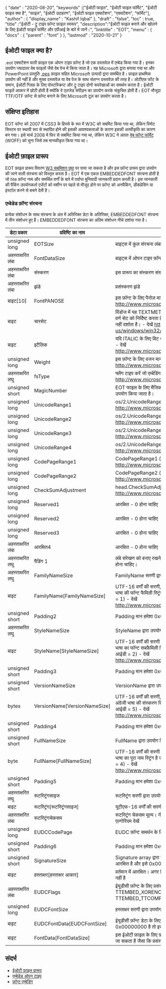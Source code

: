 {
  "date" : "2020-08-20",
  "keywords" :["ईओटी फाइल", "ईओटी फाइल फॉर्मेट", "ईओटी फाइल क्या है", "फाइल", "ईओटी उदाहरण", "ईओटी फाइल एक्सटेंशन", "एक्सटेंशन", "फॉर्मेट"],
  "author" : {
    "display_name" : "Kashif Iqbal"
},
  "draft" : "false",
  "toc" : true,
  "title" :"ईओटी - ट्रू टाइप फ़ॉन्ट फ़ाइल स्वरूप",
  "description":"ईओटी फाइल बनाने और खोलने के लिए ईओटी फाइल फॉर्मेट और एपीआई के बारे में जानें।",
  "linktitle" : "EOT",
  "menu" : {
    "docs" : {
      "parent" : "font"
}
},
  "lastmod" : "2020-10-21"
}

## ईओटी फाइल क्या है?

.eot एक्सटेंशन वाली फ़ाइल एक ओपन टाइप फ़ॉन्ट है जो एक दस्तावेज़ में एम्बेड किया गया है। इनका उपयोग ज्यादातर वेब फाइलों जैसे वेब पेज में किया जाता है। यह Microsoft द्वारा बनाया गया था और PowerPoint प्रस्तुति [.pps](/hi/presentation/pps) फ़ाइल सहित Microsoft उत्पादों द्वारा समर्थित है। फ़ाइल प्राथमिक उपयोग की नहीं है और मुख्य दस्तावेज़ या वेब पेज के साथ संलग्न दस्तावेज़ की तरह है। ओटीएफ फोंट के समान, ईओटी ग्लिफ़ के लिए पोस्टस्क्रिप्ट और ट्रू टाइप दोनों रूपरेखाओं का समर्थन करता है। ईओटी फाइलें आकार में छोटी होती हैं क्योंकि वे एलजेड संपीड़न का उपयोग करके संकुचित होती हैं। EOT मौजूदा TTF/OTF फ़ॉन्ट से फ़ॉन्ट बनाने के लिए Microsoft टूल का उपयोग करता है।

## संक्षिप्त इतिहास

EOT फॉन्ट को 2007 में CSS3 के हिस्से के रूप में W3C को सबमिट किया गया था, लेकिन रिमोट सिस्टम पर स्थायी रूप से स्थापित होने की इसकी आवश्यकताओं के कारण इसकी अस्वीकृति का कारण बन गया। इसे मार्च 2008 में फिर से सबमिट किया गया था, लेकिन W3C ने अंततः [वेब फॉन्ट फॉर्मेट](/hi/font/woff/) (WOFF) को चुना जिसे तब मानकीकृत किया गया था।

## ईओटी फ़ाइल प्रारूप

EOT फ़ाइल प्रारूप विवरण [W3 सबमिशन पृष्ठ](https://www.w3.org/Submission/EOT/#FileFormat) पर पाया जा सकता है और इस फ़ॉन्ट प्रारूप द्वारा उपयोग की जाने वाली संरचना को विस्तृत करता है। EOT में एक एकल EMBEDDEDFONT संरचना होती है जो hte फ़ॉन्ट नाम और समर्थित वर्णों के बारे में पर्याप्त बुनियादी जानकारी प्रदान करती है। इस जानकारी की पैकिंग उपयोगकर्ता एजेंटों को मशीन पर पहले से मौजूद होने पर फ़ॉन्ट को अनपैकिंग, डीकंप्रेसिंग या इंस्टॉल करने से बचने देती है।

### एम्बेडेड फ़ॉन्ट संरचना
प्रत्येक संशोधन के साथ संरचना के अंत में अतिरिक्त डेटा के अतिरिक्त, EMBEDDEDFONT संरचना में तीन संशोधन हुए हैं। EMBEDDEDFONT संरचना का अंतिम संशोधन नीचे दर्शाया गया है।

|डेटा प्रकार|प्रविष्टि का नाम|विवरण|
---|---|---|
|unsigned long|EOTSize|बाइट्स में कुल संरचना लंबाई (स्ट्रिंग और फ़ॉन्ट डेटा सहित)|
|अहस्ताक्षरित लंबा|FontDataSize|बाइट्स में ओपन टाइप फ़ॉन्ट (FontData) की लंबाई|
|अहस्ताक्षरित लंबा|संस्करण|इस प्रारूप का संस्करण संख्या - 0x00020002|
|अहस्ताक्षरित लंबा|झंडे|प्रसंस्करण झंडे|
|बाइट[10]|FontPANOSE|इस फ़ॉन्ट के लिए पैनोज़ मान - देखें http://www.microsoft.com/typography/otspec/os2.htm#pan|
|बाइट|चारसेट|विंडोज में यह TEXTMETRIC.tmCharSet से लिया गया है। यह मान फ़ॉन्ट के वर्ण सेट को निर्दिष्ट करता है। DEFAULT_CHARSET (0x01) कोई वरीयता नहीं दर्शाता है। - देखें https://learn.microsoft.com/en-us/windows/win32/api/wingdi/ns-wingdi-textmetrica|
|बाइट|इटैलिक|यदि ITALIC के लिए बिट OS/2.fsSelection में सेट है, तो मान 0x01 होगा - देखें http://www.microsoft.com/typography/otspec/os2.htm#fss|
|unsigned long|Weight|इस फ़ॉन्ट के लिए वजन मान - देखें http://www.microsoft.com/typography/otspec/os2.htm#wtc|
|अहस्ताक्षरित लघु|fsType|फ्लैग टाइप करें जो एम्बेडिंग अनुमतियों के बारे में जानकारी प्रदान करते हैं - देखें http://www.microsoft.com/typography/otspec/os2.htm#fst|
|unsigned short|MagicNumber|EOT फाइल के लिए मैजिक नंबर - 0x504C। डेटा भ्रष्टाचार की जांच के लिए उपयोग किया जाता है।|
|unsigned long|UnicodeRange1|os/2.UnicodeRange1 (बिट्स 0-31) - देखें http://www.microsoft.com/typography/otspec/os2.htm#ur|
|unsigned long|UnicodeRange2|os/2.UnicodeRange2 (बिट्स 32-63) - देखें http://www.microsoft.com/typography/otspec/os2.htm#ur|
|unsigned long|UnicodeRange3|os/2.UnicodeRange3 (बिट्स 64-95) - देखें http://www.microsoft.com/typography/otspec/os2.htm#ur|
|unsigned long|UnicodeRange4|os/2.UnicodeRange4 (बिट्स 96-127) - देखें http://www.microsoft.com/typography/otspec/os2.htm#ur|
|unsigned long|CodePageRange1|CodePageRange1 (बिट्स 0-31) - देखें http://www.microsoft.com/typography/otspec/os2.htm#cpr|
|unsigned long|CodePageRange2|CodePageRange2 (बिट्स 32-63) - देखें http://www.microsoft.com/typography/otspec/os2.htm#cpr|
|unsigned long|CheckSumAdjustment|head.CheckSumAdjustment - देखें http://www.microsoft.com/typography/otspec/head.htm|
|unsigned long|Reserved1|आरक्षित - 0 होना चाहिए|
|unsigned long|Reserved2|आरक्षित - 0 होना चाहिए|
|unsigned long|Reserved3|आरक्षित - 0 होना चाहिए|
|अहस्ताक्षरित लंबा|आरक्षित4|आरक्षित - 0 होना चाहिए|
| अहस्ताक्षरित लघु | पैडिंग 1 | लंबे संरेखण को बनाए रखने के लिए पैडिंग। पैडिंग मान हमेशा 0x0000 पर सेट होना चाहिए।|
|अहस्ताक्षरित लघु|FamilyNameSize|FamilyName सरणी द्वारा उपयोग किए जाने वाले बाइट्स की संख्या|
|बाइट|FamilyName[FamilyNameSize]|UTF-16 वर्णों की सरणी, FamilyNameSize बाइट्स की लंबाई। यह अंग्रेजी भाषा की फॉन्ट फैमिली स्ट्रिंग है जो फॉन्ट की नेम टेबल में पाई जाती है (नाम आईडी = 1) - देखें http://www.microsoft.com/typography/otspec/name.htm|
|unsigned short|Padding2|Padding मान हमेशा 0x0000 पर सेट होना चाहिए।
|अहस्ताक्षरित लघु|StyleNameSize|StyleName द्वारा उपयोग किए गए बाइट्स की संख्या|
|बाइट|StyleName[StyleNameSize]|UTF-16 वर्णों की सरणी StyleNameSize बाइट्स की लंबाई है। यह अंग्रेजी भाषा का फॉन्ट सबफ़ैमिली स्ट्रिंग है जो फ़ॉन्ट की नाम तालिका में पाया जाता है (नाम आईडी = 2) - देखें http://www.microsoft.com/typography/otspec/name.htm|
|unsigned short|Padding3|Padding मान हमेशा 0x0000 पर सेट होना चाहिए।
|unsigned short|VersionNameSize|VersionName द्वारा उपयोग किए गए बाइट्स की संख्या|
|bytes|VersionName[VersionNameSize]|UTF-16 वर्णों की सरणी, VersionNameSize बाइट्स की लंबाई। यह अंग्रेजी भाषा की संस्करण स्ट्रिंग है जो फ़ॉन्ट की नाम तालिका में पाई जाती है (नाम आईडी = 5) - देखें http://www.microsoft.com/typography/otspec/name.htm|
|unsigned short|Padding4|Padding मान हमेशा 0x0000 पर सेट होना चाहिए।
|unsigned short|FullNameSize|FullName द्वारा उपयोग किए गए बाइट्स की संख्या|
|byte|FullName[FullNameSize]|UTF-16 वर्णों की सरणी FullNameSize बाइट्स की लंबाई है। यह अंग्रेजी भाषा का पूरा नाम स्ट्रिंग है जो फ़ॉन्ट की नाम तालिका में पाया जाता है (नाम आईडी = 4) - देखें http://www.microsoft.com/typography/otspec/name.htm|
|unsigned short|Padding5|Padding मान हमेशा 0x0000 पर सेट होना चाहिए।
|अहस्ताक्षरित लघु|रूटस्ट्रिंगसाइज|रूटस्ट्रिंग सरणी द्वारा उपयोग किए जाने वाले बाइट्स की संख्या|
|बाइट|रूटस्ट्रिंग[रूटस्ट्रिंगसाइज]|यूटीएफ-16 वर्णों की सरणी रूटस्ट्रिंगसाइज बाइट्स की लंबाई।
|अहस्ताक्षरित लंबा|रूटस्ट्रिंगचेकसम|रूटस्ट्रिंग चेकसम मूल्य। नीचे रूटस्ट्रिंगचेकसम को संसाधित करने के लिए एल्गोरिदम देखें
|unsigned long|EUDCCodePage|EUDC फ़ॉन्ट समर्थन के लिए आवश्यक कोडपेज मान।|
|unsigned short|Padding6|Padding मान हमेशा 0x0000 पर सेट होना चाहिए।
|unsigned short|SignatureSize|Signature array द्वारा उपयोग किए जाने वाले बाइट्स की संख्या। वर्तमान में आरक्षित है और इसे 0x0000 पर सेट किया जाना चाहिए
|बाइट|हस्ताक्षर[हस्ताक्षर आकार]|वर्तमान में आरक्षित। अगर सिग्नेचर साइज 0x0000 है तो इस ऐरे की कोई लंबाई नहीं है
|अहस्ताक्षरित लंबा|EUDCFlags|ईयूडीसी फ़ॉन्ट के लिए प्रसंस्करण झंडे। विशिष्ट मान TTEMBED_XORENCRYPTDATA और TTEMBED_TTCOMPRESSED हो सकते हैं।
|unsigned long|EUDCFontSize|हस्ताक्षर सरणी द्वारा उपयोग किए गए बाइट्स की संख्या।|
|बाइट|EUDCFontData[EUDCFontSize]|ईयूडीसी फ़ॉन्ट डेटा के लिए प्रयुक्त बाइट्स की संख्या। यदि EUDCFontSize 0x00000000 है तो इस सरणी की कोई लंबाई नहीं है
|बाइट|FontData[FontDataSize]|इस ईओटी फ़ाइल के लिए फ़ॉन्ट डेटा। डेटा को संपीड़ित या XOR एन्क्रिप्टेड किया जा सकता है जैसा कि प्रसंस्करण झंडे द्वारा इंगित किया गया है

## संदर्भ

* [ईओटी फ़ाइल प्रारूप](https://www.w3.org/Submission/EOT/)
* [एम्बेडेड ओपन टाइप](https://en.wikipedia.org/wiki/Embedded_OpenType)
* [फ़ॉन्ट एम्बेडिंग](https://en.wikipedia.org/wiki/Font_embedding)

